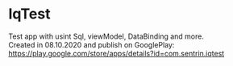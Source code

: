 # IqTest

Test app with usint Sql, viewModel, DataBinding and more.<br>
Created in 08.10.2020 and publish on GooglePlay: https://play.google.com/store/apps/details?id=com.sentrin.iqtest
